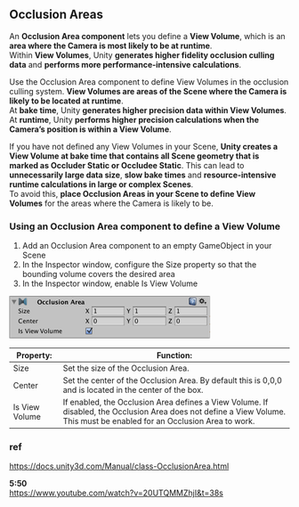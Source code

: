 ## Occlusion Areas
An **Occlusion Area component** lets you define a **View Volume**, which is an **area where the Camera is most likely to be at runtime**. \
Within **View Volumes**, Unity **generates higher fidelity occlusion culling data** and **performs more performance-intensive calculations**.

Use the Occlusion Area component to define View Volumes in the occlusion culling
 system. **View Volumes are areas of the Scene where the Camera is likely to be located at runtime**. \
At **bake time**, Unity **generates higher precision data within View Volumes**. \
At **runtime**, Unity **performs higher precision calculations when the Camera’s position is within a View Volume**.

If you have not defined any View Volumes in your Scene, **Unity creates a View Volume at bake time that contains all Scene geometry that is marked as Occluder Static or Occludee Static**. This can lead to **unnecessarily large data size**, **slow bake times** and **resource-intensive runtime calculations in large or complex Scenes**. \
To avoid this, **place Occlusion Areas in your Scene to define View Volumes** for the areas where the Camera is likely to be.


### Using an Occlusion Area component to define a View Volume
1. Add an Occlusion Area component to an empty GameObject in your Scene
2. In the Inspector window, configure the Size property so that the bounding volume covers the desired area
3. In the Inspector window, enable Is View Volume

![](./Inspector-OcclusionArea.png)

| Property: | Function: |
| --- | --- |
| Size | Set the size of the Occlusion Area. |
| Center | Set the center of the Occlusion Area. By default this is 0,0,0 and is located in the center of the box. |
| Is View Volume | If enabled, the Occlusion Area defines a View Volume. If disabled, the Occlusion Area does not define a View Volume. This must be enabled for an Occlusion Area to work. |


### ref
https://docs.unity3d.com/Manual/class-OcclusionArea.html

**5:50** \
https://www.youtube.com/watch?v=20UTQMMZhjI&t=38s
